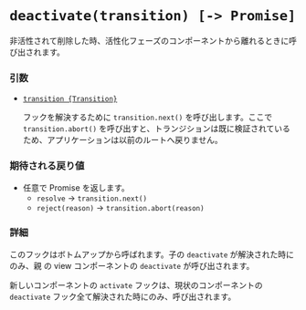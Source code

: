 # `deactivate(transition) [-> Promise]`

非活性されて削除した時、活性化フェーズのコンポーネントから離れるときに呼び出されます。

### 引数

- [`transition {Transition}`](hooks.md#トランジションオブジェクト)

  フックを解決するために `transition.next()` を呼び出します。ここで `transition.abort()` を呼び出すと、トランジションは既に検証されているため、アプリケーションは以前のルートへ戻りません。

### 期待される戻り値

- 任意で Promise を返します。
  - `resolve` -> `transition.next()`
  - `reject(reason)` -> `transition.abort(reason)`

### 詳細

このフックはボトムアップから呼ばれます。子の `deactivate` が解決された時にのみ、親 の view コンポーネントの `deactivate` が呼び出されます。

新しいコンポーネントの `activate` フックは、現状のコンポーネントの `deactivate` フック全て解決された時にのみ、呼び出されます。
